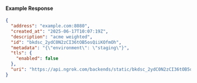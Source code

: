 <!-- Code generated for API Clients. DO NOT EDIT. -->

#### Example Response

```json
{
  "address": "example.com:8080",
  "created_at": "2025-06-17T10:07:19Z",
  "description": "acme weighted",
  "id": "bkdsc_2ydC0N2zCI36tOB5osQiiKOfmOh",
  "metadata": "{\"environment\": \"staging\"}",
  "tls": {
    "enabled": false
  },
  "uri": "https://api.ngrok.com/backends/static/bkdsc_2ydC0N2zCI36tOB5osQiiKOfmOh"
}
```
